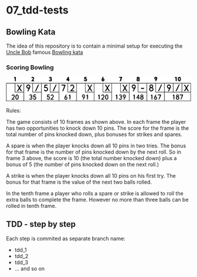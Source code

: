 # 07_tdd-tests

## Bowling Kata

The idea of this repository is to contain a minimal setup for executing the [Uncle Bob](https://twitter.com/unclebobmartin) famous [Bowling kata](http://butunclebob.com/ArticleS.UncleBob.TheBowlingGameKata)

### Scoring Bowling

![images/bowling_scoresheet_example.png](images/bowling_scoresheet_example.png)

Rules:

The game consists of 10 frames as shown above.  In each frame the player has
two opportunities to knock down 10 pins.  The score for the frame is the total
number of pins knocked down, plus bonuses for strikes and spares.

A spare is when the player knocks down all 10 pins in two tries.  The bonus for
that frame is the number of pins knocked down by the next roll.  So in frame 3
above, the score is 10 (the total number knocked down) plus a bonus of 5 (the
number of pins knocked down on the next roll.)

A strike is when the player knocks down all 10 pins on his first try.  The bonus
for that frame is the value of the next two balls rolled.

In the tenth frame a player who rolls a spare or strike is allowed to roll the extra
balls to complete the frame.  However no more than three balls can be rolled in
tenth frame.

## TDD - step by step

Each step is commited as separate branch name:
* tdd_1
* tdd_2
* tdd_3
* ... and so on
